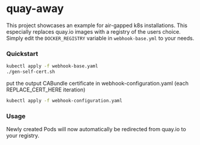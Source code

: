 # quay-away

This project showcases an example for air-gapped k8s installations. This especially replaces quay.io images with a registry of the users choice. Simply edit the `DOCKER_REGISTRY` variable in `webhook-base.yml` to your needs.

### Quickstart

```bash
kubectl apply -f webhook-base.yaml
./gen-self-cert.sh
```
put the output CABundle certificate in webhook-configuration.yaml (each REPLACE_CERT_HERE iteration)

```bash
kubectl apply -f webhook-configuration.yaml
```

### Usage

Newly created Pods will now automatically be redirected from quay.io to your registry.
